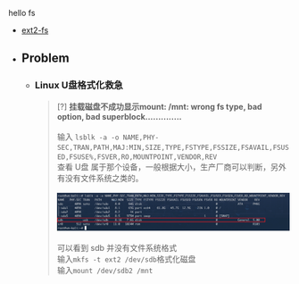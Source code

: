 hello fs

* [ext2-fs](./ext2.md)

* ## Problem

    + ### Linux U盘格式化救急

        > [?] **挂载磁盘不成功显示mount: /mnt: wrong fs type, bad option, bad superblock..............**
        <br><br>输入 `lsblk -a -o NAME,PHY-SEC,TRAN,PATH,MAJ:MIN,SIZE,TYPE,FSTYPE,FSSIZE,FSAVAIL,FSUSED,FSUSE%,FSVER,RO,MOUNTPOINT,VENDOR,REV` 
        <br>查看 U盘 属于那个设备，一般根据大小，生产厂商可以判断，另外有没有文件系统之类的。
        <br><br>![](/.images/devops/os/core/fs/fs-problem-u-01.png ':size=80%')
        <br><br>可以看到 sdb 并没有文件系统格式
        <br>输入`mkfs -t ext2 /dev/sdb`格式化磁盘
        <br>输入`mount /dev/sdb2 /mnt`